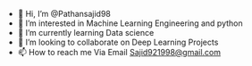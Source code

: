 - 👋 Hi, I’m @Pathansajid98
- 👀 I’m interested in Machine Learning Engineering and python
- 🌱 I’m currently learning Data science
- 💞️ I’m looking to collaborate on Deep Learning Projects
- 📫 How to reach me Via Email Sajid921998@gmail.com

<!---
Pathansajid98/Pathansajid98 is a ✨ special ✨ repository because its `README.md` (this file) appears on your GitHub profile.
You can click the Preview link to take a look at your changes.
--->
